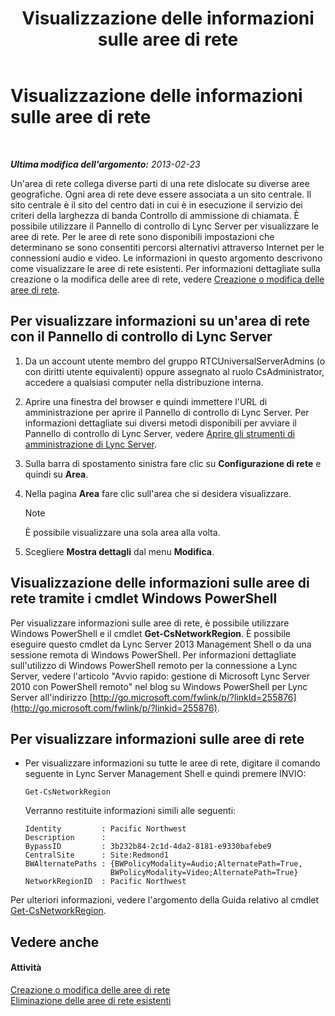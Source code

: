 ﻿---
title: Visualizzazione delle informazioni sulle aree di rete
TOCTitle: Visualizzazione delle informazioni sulle aree di rete
ms:assetid: 665740d0-a3ed-460f-8337-5ed945f90589
ms:mtpsurl: https://technet.microsoft.com/it-it/library/JJ688076(v=OCS.15)
ms:contentKeyID: 49887587
ms.date: 08/24/2015
mtps_version: v=OCS.15
ms.translationtype: HT
---

# Visualizzazione delle informazioni sulle aree di rete

 

_**Ultima modifica dell'argomento:** 2013-02-23_

Un'area di rete collega diverse parti di una rete dislocate su diverse aree geografiche. Ogni area di rete deve essere associata a un sito centrale. Il sito centrale è il sito del centro dati in cui è in esecuzione il servizio dei criteri della larghezza di banda Controllo di ammissione di chiamata. È possibile utilizzare il Pannello di controllo di Lync Server per visualizzare le aree di rete. Per le aree di rete sono disponibili impostazioni che determinano se sono consentiti percorsi alternativi attraverso Internet per le connessioni audio e video. Le informazioni in questo argomento descrivono come visualizzare le aree di rete esistenti. Per informazioni dettagliate sulla creazione o la modifica delle aree di rete, vedere [Creazione o modifica delle aree di rete](lync-server-2013-creating-or-modifying-network-regions.md).

## Per visualizzare informazioni su un'area di rete con il Pannello di controllo di Lync Server

1.  Da un account utente membro del gruppo RTCUniversalServerAdmins (o con diritti utente equivalenti) oppure assegnato al ruolo CsAdministrator, accedere a qualsiasi computer nella distribuzione interna.

2.  Aprire una finestra del browser e quindi immettere l'URL di amministrazione per aprire il Pannello di controllo di Lync Server. Per informazioni dettagliate sui diversi metodi disponibili per avviare il Pannello di controllo di Lync Server, vedere [Aprire gli strumenti di amministrazione di Lync Server](lync-server-2013-open-lync-server-administrative-tools.md).

3.  Sulla barra di spostamento sinistra fare clic su **Configurazione di rete** e quindi su **Area**.

4.  Nella pagina **Area** fare clic sull'area che si desidera visualizzare.
    

    > [!NOTE]
    > È possibile visualizzare una sola area alla volta.



5.  Scegliere **Mostra dettagli** dal menu **Modifica**.

## Visualizzazione delle informazioni sulle aree di rete tramite i cmdlet Windows PowerShell

Per visualizzare informazioni sulle aree di rete, è possibile utilizzare Windows PowerShell e il cmdlet **Get-CsNetworkRegion**. È possibile eseguire questo cmdlet da Lync Server 2013 Management Shell o da una sessione remota di Windows PowerShell. Per informazioni dettagliate sull'utilizzo di Windows PowerShell remoto per la connessione a Lync Server, vedere l'articolo "Avvio rapido: gestione di Microsoft Lync Server 2010 con PowerShell remoto" nel blog su Windows PowerShell per Lync Server all'indirizzo [http://go.microsoft.com/fwlink/p/?linkId=255876](http://go.microsoft.com/fwlink/p/?linkid=255876).

## Per visualizzare informazioni sulle aree di rete

  - Per visualizzare informazioni su tutte le aree di rete, digitare il comando seguente in Lync Server Management Shell e quindi premere INVIO:
    
        Get-CsNetworkRegion
    
    Verranno restituite informazioni simili alle seguenti:
    
        Identity         : Pacific Northwest
        Description      :
        BypassID         : 3b232b84-2c1d-4da2-8181-e9330bafebe9
        CentralSite      : Site:Redmond1
        BWAlternatePaths : {BWPolicyModality=Audio;AlternatePath=True, 
                           BWPolicyModality=Video;AlternatePath=True}
        NetworkRegionID  : Pacific Northwest

Per ulteriori informazioni, vedere l'argomento della Guida relativo al cmdlet [Get-CsNetworkRegion](https://docs.microsoft.com/en-us/powershell/module/skype/Get-CsNetworkRegionLink).

## Vedere anche

#### Attività

[Creazione o modifica delle aree di rete](lync-server-2013-creating-or-modifying-network-regions.md)  
[Eliminazione delle aree di rete esistenti](lync-server-2013-deleting-existing-network-regions.md)

